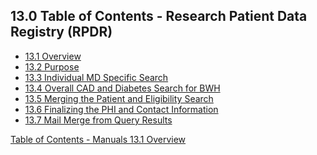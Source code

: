 ## 13.0 Table of Contents - Research Patient Data Registry (RPDR)

* [13.1 Overview](:pages_path:/manuals/rpdr/13-01-overview.md)
* [13.2 Purpose](:pages_path:/manuals/rpdr/13-02-purpose.md)
* [13.3 Individual MD Specific Search](:pages_path:/manuals/rpdr/13-03-md-search.md)
* [13.4 Overall CAD and Diabetes Search for BWH](:pages_path:/manuals/rpdr/13-04-overall-cad-diabetes-search.md)
* [13.5 Merging the Patient and Eligibility Search](:pages_path:/manuals/rpdr/13-05-merging-patient-eligibility-search.md)
* [13.6 Finalizing the PHI and Contact Information](:pages_path:/manuals/rpdr/13-06-finalizing-phi-contact-info.md)
* [13.7 Mail Merge from Query Results](:pages_path:/manuals/rpdr/13-07-mail-merge.md)


<div class="center">
<div class="btn-group">
  <a href=":pages_path:/manuals/manual-toc.md" class="btn btn-default">
    <span class="glyphicon glyphicon-chevron-up"></span>
    Table of Contents - Manuals
  </a>

  <a href=":pages_path:/rpdr/13-01-overview.md" class="btn btn-success">
    <span class="glyphicon glyphicon-chevron-right"></span>
    13.1 Overview
  </a>
</div>
</div>

